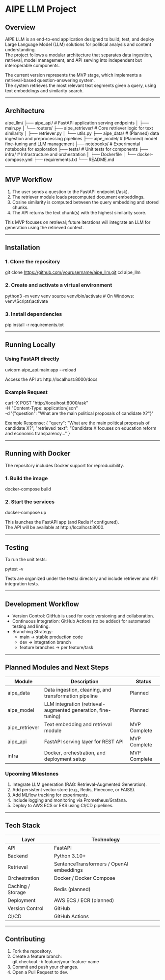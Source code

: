 # AIPE LLM Project

## Overview

AIPE LLM is an end-to-end application designed to build, test, and deploy Large Language Model (LLM) solutions for political analysis and content understanding.  
The project follows a modular architecture that separates data ingestion, retrieval, model management, and API serving into independent but interoperable components.  

The current version represents the MVP stage, which implements a retrieval-based question-answering system.  
The system retrieves the most relevant text segments given a query, using text embeddings and similarity search.

---

## Architecture

aipe_llm/
├── aipe_api/           # FastAPI application serving endpoints
│   ├── main.py
│   └── routers/
├── aipe_retriever/     # Core retriever logic for text similarity
│   ├── retriever.py
│   └── utils.py
├── aipe_data/          # (Planned) data ingestion and preprocessing pipelines
├── aipe_model/         # (Planned) model fine-tuning and LLM management
├── notebooks/          # Experimental notebooks for exploration
├── tests/              # Unit tests for components
├── infra/              # Infrastructure and orchestration
│   ├── Dockerfile
│   └── docker-compose.yml
├── requirements.txt
└── README.md

---

## MVP Workflow

1. The user sends a question to the FastAPI endpoint (/ask).
2. The retriever module loads precomputed document embeddings.
3. Cosine similarity is computed between the query embedding and stored chunks.
4. The API returns the text chunk(s) with the highest similarity score.

This MVP focuses on retrieval; future iterations will integrate an LLM for generation using the retrieved context.

---

## Installation

### 1. Clone the repository
git clone https://github.com/yourusername/aipe_llm.git
cd aipe_llm

### 2. Create and activate a virtual environment
python3 -m venv venv
source venv/bin/activate  # On Windows: venv\Scripts\activate

### 3. Install dependencies
pip install -r requirements.txt

---

## Running Locally

### Using FastAPI directly

uvicorn aipe_api.main:app --reload

Access the API at: http://localhost:8000/docs

### Example Request

curl -X POST "http://localhost:8000/ask" \
     -H "Content-Type: application/json" \
     -d '{"question": "What are the main political proposals of candidate X?"}'

Example Response:
{
  "query": "What are the main political proposals of candidate X?",
  "retrieved_text": "Candidate X focuses on education reform and economic transparency..."
}

---

## Running with Docker

The repository includes Docker support for reproducibility.

### 1. Build the image
docker-compose build

### 2. Start the services
docker-compose up

This launches the FastAPI app (and Redis if configured).  
The API will be available at http://localhost:8000.

---

## Testing

To run the unit tests:

pytest -v

Tests are organized under the tests/ directory and include retriever and API integration tests.

---

## Development Workflow

- Version Control: GitHub is used for code versioning and collaboration.
- Continuous Integration: GitHub Actions (to be added) for automated testing and linting.
- Branching Strategy:  
  - main → stable production code  
  - dev → integration branch  
  - feature branches → per feature/task

---

## Planned Modules and Next Steps

| Module | Description | Status |
|---------|--------------|--------|
| aipe_data | Data ingestion, cleaning, and transformation pipeline | Planned |
| aipe_model | LLM integration (retrieval-augmented generation, fine-tuning) | Planned |
| aipe_retriever | Text embedding and retrieval module | MVP Complete |
| aipe_api | FastAPI serving layer for REST API | MVP Complete |
| infra | Docker, orchestration, and deployment setup | MVP Complete |

### Upcoming Milestones

1. Integrate LLM generation (RAG: Retrieval-Augmented Generation).
2. Add persistent vector store (e.g., Redis, Pinecone, or FAISS).
3. Add MLflow tracking for experiments.
4. Include logging and monitoring via Prometheus/Grafana.
5. Deploy to AWS ECS or EKS using CI/CD pipelines.

---

## Tech Stack

| Layer | Technology |
|--------|-------------|
| API | FastAPI |
| Backend | Python 3.10+ |
| Retrieval | SentenceTransformers / OpenAI embeddings |
| Orchestration | Docker / Docker Compose |
| Caching / Storage | Redis (planned) |
| Deployment | AWS ECS / ECR (planned) |
| Version Control | GitHub |
| CI/CD | GitHub Actions |

---

## Contributing

1. Fork the repository.
2. Create a feature branch:  
   git checkout -b feature/your-feature-name
3. Commit and push your changes.
4. Open a Pull Request to dev.
